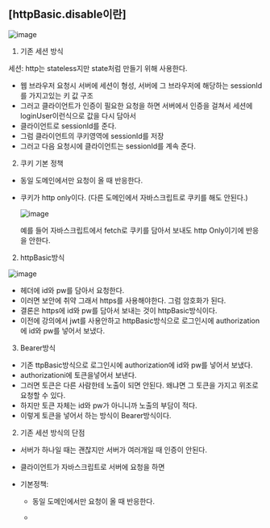 ## [httpBasic.disable이란]

![image](https://user-images.githubusercontent.com/108928206/198180215-5ce5b874-b363-4e60-ae0f-059ff8200bb1.png)

1) 기존 세션 방식

세션: http는 stateless지만 state처럼 만들기 위해 사용한다.

- 웹 브라우저 요청시 서버에 세션이 형성, 서버에 그 브라우저에 해당하는 sessionId를 가지고있는 키 값 구조
- 그러고 클라이언트가 인증이 필요한 요청을 하면 서버에서 인증을 걸쳐서 세션에 loginUser이런식으로 값을 다시 담아서 
- 클라이언트로 sessionId를 준다.
- 그럼 클라이언트의 쿠키영역에 sessionId를 저장
- 그러고 다음 요청시에 클라이언트는 sessionId를 계속 준다.

2) 쿠키 기본 정책

- 동일 도메인에서만 요청이 올 때 반응한다.
- 쿠키가 http only이다. (다른 도메인에서 자바스크립트로 쿠키를 해도 안된다.)

  ![image](https://user-images.githubusercontent.com/108928206/198181015-781267d4-f843-4768-bf64-34fc048323b3.png)  

  예를 들어 자바스크립트에서 fetch로 쿠키를 담아서 보내도 http Only이기에 반응을 안한다.

2) httpBasic방식

![image](https://user-images.githubusercontent.com/108928206/198181475-79af7187-ebf9-45fe-a667-43aa45b2d2eb.png)

- 헤더에 id와 pw를 담아서 요청한다.
- 이러면 보안에 취약 그래서 https를 사용해야한다. 그럼 암호화가 된다.
- 결론은 https에 id와 pw를 담아서 보내는 것이 httpBasic방식이다.
- 이전에 강의에서 jwt를 사용안하고 httpBasic방식으로 로그인시에 authorization에 id와 pw를 넣어서 보냈다.

3) Bearer방식

- 기존 ttpBasic방식으로 로그인시에 authorization에 id와 pw를 넣어서 보냈다.
- authorizationi에 토큰을넣어서 보낸다.
- 그러면 토큰은 다른 사람한테 노출이 되면 안된다. 왜냐면 그 토큰을 가지고 위조로 요청할 수 있다.
- 하지만 토큰 자체는 id와 pw가 아니니까 노출의 부담이 적다.
- 이렇게 토큰을 넣어서 하는 방식이 Bearer방식이다.

2) 기존 세션 방식의 단점

- 서버가 하나일 때는 괜찮지만 서버가 여러개일 때 인증이 안된다.
- 클라이언트가 자바스크립트로 서버에 요청을 하면 
- 기본정책: 

    - 동일 도메인에서만 요청이 올 때 반응한다.
    
    - 
